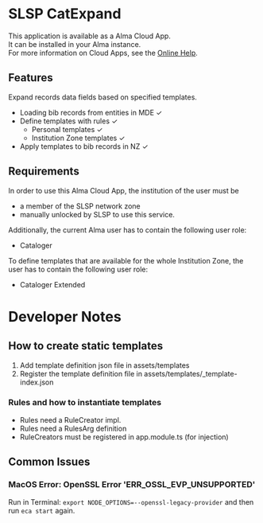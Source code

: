 # SLSP CatExpand

This application is available as a Alma Cloud App. <br>
It can be installed in your Alma instance. <br>
For more information on Cloud Apps, see the [Online Help](https://knowledge.exlibrisgroup.com/Alma/Product_Documentation/010Alma_Online_Help_(English)/050Administration/050Configuring_General_Alma_Functions/Configuring_Cloud_Apps). 

## Features
Expand records data fields based on specified templates. 

- Loading bib records from entities in MDE ✓
- Define templates with rules ✓
    - Personal templates ✓
    - Institution Zone templates ✓
- Apply templates to bib records in NZ ✓

## Requirements
In order to use this Alma Cloud App, the institution of the user must be 
- a member of the SLSP network zone 
- manually unlocked by SLSP to use this service. 

Additionally, the current Alma user has to contain the following user role: 
- Cataloger 

To define templates that are available for the whole Institution Zone, the user has to contain the following user role:
- Cataloger Extended

# Developer Notes

## How to create static templates

1. Add template definition json file in assets/templates
2. Register the template definition file in assets/templates/_template-index.json

### Rules and how to instantiate templates

- Rules need a RuleCreator impl.
- Rules need a RulesArg definition
- RuleCreators must be registered in app.module.ts (for injection)

## Common Issues

### MacOS Error: OpenSSL Error 'ERR_OSSL_EVP_UNSUPPORTED'

Run in Terminal: `export NODE_OPTIONS=--openssl-legacy-provider`
and then run `eca start` again.
